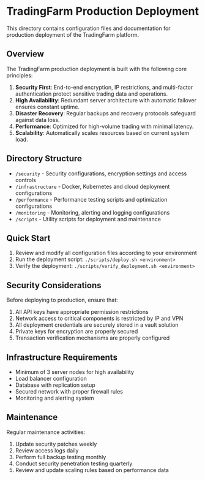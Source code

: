 # TradingFarm Production Deployment

This directory contains configuration files and documentation for production deployment of the TradingFarm platform.

## Overview

The TradingFarm production deployment is built with the following core principles:

1. **Security First**: End-to-end encryption, IP restrictions, and multi-factor authentication protect sensitive trading data and operations.
2. **High Availability**: Redundant server architecture with automatic failover ensures constant uptime.
3. **Disaster Recovery**: Regular backups and recovery protocols safeguard against data loss.
4. **Performance**: Optimized for high-volume trading with minimal latency.
5. **Scalability**: Automatically scales resources based on current system load.

## Directory Structure

- `/security` - Security configurations, encryption settings and access controls
- `/infrastructure` - Docker, Kubernetes and cloud deployment configurations
- `/performance` - Performance testing scripts and optimization configurations
- `/monitoring` - Monitoring, alerting and logging configurations
- `/scripts` - Utility scripts for deployment and maintenance

## Quick Start

1. Review and modify all configuration files according to your environment
2. Run the deployment script: `./scripts/deploy.sh <environment>`
3. Verify the deployment: `./scripts/verify_deployment.sh <environment>`

## Security Considerations

Before deploying to production, ensure that:

1. All API keys have appropriate permission restrictions
2. Network access to critical components is restricted by IP and VPN
3. All deployment credentials are securely stored in a vault solution
4. Private keys for encryption are properly secured
5. Transaction verification mechanisms are properly configured

## Infrastructure Requirements

- Minimum of 3 server nodes for high availability
- Load balancer configuration
- Database with replication setup
- Secured network with proper firewall rules
- Monitoring and alerting system

## Maintenance

Regular maintenance activities:

1. Update security patches weekly
2. Review access logs daily
3. Perform full backup testing monthly
4. Conduct security penetration testing quarterly
5. Review and update scaling rules based on performance data
